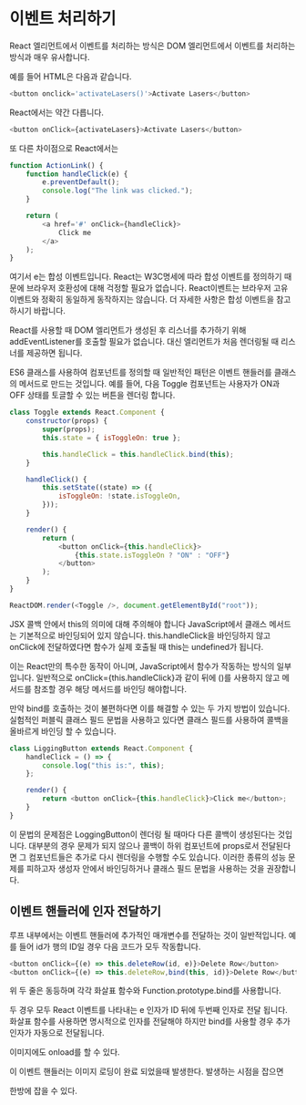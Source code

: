 # 이벤트 처리하기

React 엘리먼트에서 이벤트를 처리하는 방식은 DOM 엘리먼트에서 이벤트를 처리하는 방식과 매우 유사합니다.

예를 들어 HTML은 다음과 같습니다.

```js
<button onclick='activateLasers()'>Activate Lasers</button>
```

React에서는 약간 다릅니다.

```js
<button onClick={activateLasers}>Activate Lasers</button>
```

또 다른 차이점으로 React에서는

```js
function ActionLink() {
	function handleClick(e) {
		e.preventDefault();
		console.log("The link was clicked.");
	}

	return (
		<a href='#' onClick={handleClick}>
			Click me
		</a>
	);
}
```

여기서 e는 합성 이벤트입니다. React는 W3C명세에 따라 합성 이벤트를 정의하기 때문에 브라우저 호환성에 대해 걱정할 필요가 없습니다. React이벤트는 브라우저 고유 이벤트와 정확히 동일하게 동작하지는 않습니다. 더 자세한 사항은 합성 이벤트을 참고하시기 바랍니다.

React를 사용할 때 DOM 엘리먼트가 생성된 후 리스너를 추가하기 위해 addEventListener를 호출할 필요가 없습니다. 대신 엘리먼트가 처음 렌더링될 때 리스너를 제공하면 됩니다.

ES6 클래스를 사용하여 컴포넌트를 정의할 때 일반적인 패턴은 이벤트 핸들러를 클래스의 메서드로 만드는 것입니다. 예를 들어, 다음 Toggle 컴포넌트는 사용자가 ON과 OFF 상태를 토글할 수 있는 버튼을 렌더링
합니다.

```js
class Toggle extends React.Component {
	constructor(props) {
		super(props);
		this.state = { isToggleOn: true };

		this.handleClick = this.handleClick.bind(this);
	}

	handleClick() {
		this.setState((state) => ({
			isToggleOn: !state.isToggleOn,
		}));
	}

	render() {
		return (
			<button onClick={this.handleClick}>
				{this.state.isToggleOn ? "ON" : "OFF"}
			</button>
		);
	}
}

ReactDOM.render(<Toggle />, document.getElementById("root"));
```

JSX 콜백 안에서 this의 의미에 대해 주의해야 합니다 JavaScript에서 클래스 메서드는 기본적으로 바인딩되어 있지 않습니다. this.handleClick을 바인딩하지 않고 onClick에 전달하였다면 함수가 실제 호출될 때 this는 undefined가 됩니다.

이는 React만의 특수한 동작이 아니며, JavaScript에서 함수가 작동하는 방식의 일부입니다. 일반적으로 onClick={this.handleClick}과 같이 뒤에 ()를 사용하지 않고 메서드를 참조할 경우 해당 메서드를 바인딩 해야합니다.

만약 bind를 호출하는 것이 불편하다면 이를 해결할 수 있는 두 가지 방법이 있습니다. 실험적인 퍼블릭 클래스 필드 문법을 사용하고 있다면 클래스 필드를 사용하여 콜백을 올바르게 바인딩 할 수 있습니다.

```js
class LiggingButton extends React.Component {
	handleClick = () => {
		console.log("this is:", this);
	};

	render() {
		return <button onClick={this.handleClick}>Click me</button>;
	}
}
```

이 문법의 문제점은 LoggingButton이 렌더링 될 때마다 다른 콜백이 생성된다는 것입니다. 대부분의 경우 문제가 되지 않으나 콜백이 하위 컴포넌트에 props로서 전달된다면 그 컴포넌트들은 추가로 다시 렌더링을 수행할 수도 있습니다. 이러한 종류의 성능 문제를 피하고자 생성자 안에서 바인딩하거나 클래스 필드 문법을 사용하는 것을 권장합니다.

## 이벤트 핸들러에 인자 전달하기

루프 내부에서는 이벤트 핸들러에 추가적인 매개변수를 전달하는 것이 일반적입니다. 예를 들어 id가 행의 ID일 경우 다음 코드가 모두 작동합니다.

```js
<button onClick={(e) => this.deleteRow(id, e)}>Delete Row</button>
<button onClick={(e) => this.deleteRow,bind(this, id)}>Delete Row</button>
```

위 두 줄은 동등하며 각각 화살표 함수와 Function.prototype.bind를 사용합니다.

두 경우 모두 React 이벤트를 나타내는 e 인자가 ID 뒤에 두번째 인자로 전달 됩니다. 화살표 함수를 사용하면 명시적으로 인자를 전달해야 하지만 bind를 사용할 경우 추가 인자가 자동으로 전달됩니다.

이미지에도 onload를 할 수 있다.

이 이벤트 핸들러는 이미지 로딩이 완료 되었을때 발생한다.
발생하는 시점을 잡으면

한방에 잡을 수 있다.
